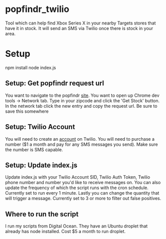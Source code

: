 # popfindr_twilio

Tool which can help find Xbox Series X in your nearby Targets stores that have it in stock. It will send an SMS via Twilio once there is stock in your area.

# Setup
npm install
node index.js

## Setup: Get popfindr request url
You want to navigate to the popfindr [site](https://popfindr.com/inventory/target/207-41-0001?title=Xbox%20Series%20X%20Console&img=https://i.imgur.com/y5w5njS.jpg). 
You want to open up Chrome dev tools -> Network tab.
Type in your zipcode and click the 'Get Stock' button.
In the network tab click the new entry and copy the request url.
Be sure to save this somewhere

## Setup: Twilio Account
You will need to create an [account](www.twilio.com/referral/byxAP2) on Twilio.
You will need to purchase a number ($1 a month and pay for any SMS messages you send).
Make sure the number is SMS capable.

## Setup: Update index.js
Update index.js with your Twilio Account SID, Twilio Auth Token, Twilio phone number and number you'd like to receive messages on.
You can also update the frequency of which the script runs with the cron schedule. Currently set to run every 1 minute.
Lastly you can change the quantity that will trigger a message. Currently set to 3 or more to filter out false positives.

## Where to run the script
I run my scripts from Digital Ocean. They have an Ubuntu droplet that already has node installed. Cost $5 a month to run droplet.
